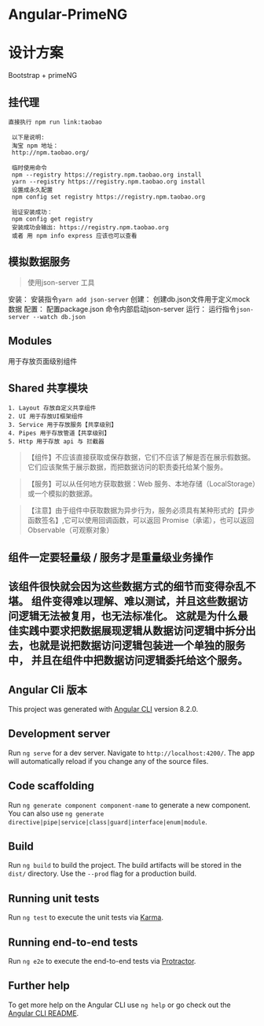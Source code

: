 # Angular-PrimeNG

# 设计方案
Bootstrap + primeNG

## 挂代理

```
直接执行 npm run link:taobao

 以下是说明:
 淘宝 npm 地址：
 http://npm.taobao.org/

 临时使用命令
 npm --registry https://registry.npm.taobao.org install
 yarn --registry https://registry.npm.taobao.org install
 设置成永久配置
 npm config set registry https://registry.npm.taobao.org

 验证安装成功：
 npm config get registry
 安装成功会输出: https://registry.npm.taobao.org
 或者 用 npm info express 应该也可以查看
```

## 模拟数据服务
> 使用json-server 工具

安装： 安装指令`yarn add json-server`
创建： 创建db.json文件用于定义mock数据
配置： 配置package.json 命令内部启动json-server 
运行： 运行指令`json-server --watch db.json`

## Modules 
用于存放页面级别组件

## Shared 共享模块
```
1. Layout 存放自定义共享组件
2. UI 用于存放UI框架组件
3. Service 用于存放服务【共享级别】
4. Pipes 用于存放管道【共享级别】
5. Http 用于存放 api 与 拦截器 
```

>【组件】不应该直接获取或保存数据，它们不应该了解是否在展示假数据。 它们应该聚焦于展示数据，而把数据访问的职责委托给某个服务。

>【服务】可以从任何地方获取数据：Web 服务、本地存储（LocalStorage）或一个模拟的数据源。

>【注意】由于组件中获取数据为异步行为，服务必须具有某种形式的【异步函数签名】,它可以使用回调函数，可以返回 Promise（承诺），也可以返回 Observable（可观察对象）


## 组件一定要轻量级 / 服务才是重量级业务操作
该组件很快就会因为这些数据方式的细节而变得杂乱不堪。 组件变得难以理解、难以测试，并且这些数据访问逻辑无法被复用，也无法标准化。
这就是为什么最佳实践中要求把数据展现逻辑从数据访问逻辑中拆分出去，也就是说把数据访问逻辑包装进一个单独的服务中， 并且在组件中把数据访问逻辑委托给这个服务。
------

## Angular Cli 版本
This project was generated with [Angular CLI](https://github.com/angular/angular-cli) version 8.2.0.

## Development server

Run `ng serve` for a dev server. Navigate to `http://localhost:4200/`. The app will automatically reload if you change any of the source files.

## Code scaffolding

Run `ng generate component component-name` to generate a new component. You can also use `ng generate directive|pipe|service|class|guard|interface|enum|module`.

## Build

Run `ng build` to build the project. The build artifacts will be stored in the `dist/` directory. Use the `--prod` flag for a production build.

## Running unit tests

Run `ng test` to execute the unit tests via [Karma](https://karma-runner.github.io).

## Running end-to-end tests

Run `ng e2e` to execute the end-to-end tests via [Protractor](http://www.protractortest.org/).

## Further help

To get more help on the Angular CLI use `ng help` or go check out the [Angular CLI README](https://github.com/angular/angular-cli/blob/master/README.md).
